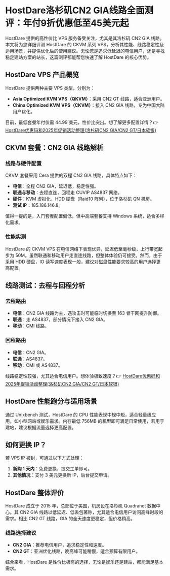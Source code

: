 # HostDare洛杉矶CN2 GIA线路全面测评：年付9折优惠低至45美元起

HostDare 提供的高性价比 VPS 服务备受关注，尤其是其洛杉矶 CN2 GIA 线路。本文将为您详细评测 HostDare 的 CKVM 系列 VPS，分析其性能、线路稳定性及适用场景，并提供优化后的使用建议。无论您是追求低延迟的电信用户，还是寻找稳定建站方案的站长，这篇测评都能帮您快速了解 HostDare 的核心优势。

## HostDare VPS 产品概览

HostDare 提供两种主要 VPS 类型，分别为：

- **Asia Optimized KVM VPS（QKVM）**：采用 CN2 GT 线路，适合亚洲用户。
- **China Optimized KVM VPS（CKVM）**：接入 CN2 GIA 线路，专为中国大陆用户优化。

目前，最低套餐年付仅需 44.99 美元，性价比突出。想了解更多配置详情？👉 [HostDare优惠码和2025年促销活动整理(洛杉矶CN2 GIA/CN2 GT/日本软银)](https://bit.ly/hostdare)

## CKVM 套餐：CN2 GIA 线路解析

### 线路与硬件配置

CKVM 套餐采用 Cera 提供的双程 CN2 GIA 线路，具体特点如下：

- **电信**：全程 CN2 GIA，延迟低，稳定性强。
- **联通与移动**：去程直连，回程走 CUVIP AS4837 网络。
- **硬件**：KVM 虚拟化，HDD 硬盘（Raid10 阵列），位于洛杉矶 QN 机房。
- **测试 IP**：185.186.146.8。

值得一提的是，入门套餐配置偏低，但中高端套餐支持 Windows 系统，适合多样化需求。

### 性能实测

HostDare 的 CKVM VPS 在电信网络下表现优异，延迟低至毫秒级，上行带宽起步为 50M。虽然联通和移动用户走直连线路，但整体体验仍可接受。然而，由于采用 HDD 硬盘，IO 读写速度表现一般，建议对磁盘性能要求较高的用户选择更高配置。

## 线路测试：去程与回程分析

### 去程路由

- **电信**：CN2 GIA 线路为主，遇攻击时可能临时切换至 163 骨干网提升防御。
- **联通**：走 AS4837，部分情况下接入 CN2 GIA。
- **移动**：CMI 线路。

### 回程路由

- **电信**：CN2 GIA。
- **联通**：AS4837。
- **移动**：CMI 或 AS4837。

线路稳定性较强，尤其适合电信用户。想体验极致速度？👉 [HostDare优惠码和2025年促销活动整理(洛杉矶CN2 GIA/CN2 GT/日本软银)](https://bit.ly/hostdare)

## HostDare 性能跑分与适用场景

通过 Unixbench 测试，HostDare 的 CPU 性能表现中规中矩，适合轻量级应用，如小型网站或娱乐需求。内存最低 756MB 的机型即可满足日常使用，若用于建站，建议根据流量选择更高配置。

## 如何更换 IP？

若 VPS IP 被封，可通过以下方式处理：

1. **新购 1 天内**：免费更换，提交工单即可。
2. **其他情况**：支付 3 美元更换新 IP，后台提交申请。

## HostDare 整体评价

HostDare 成立于 2015 年，总部位于美国，机房设在洛杉矶 Quadranet 数据中心。其 CN2 GIA 线路以低延迟、低丢包著称，尤其适合电信用户访问高峰时段的需求。相比 CN2 GT 线路，GIA 的全天速度更稳定，但价格稍高。

### 线路选择建议

- **CN2 GIA**：推荐电信用户，追求稳定性和速度。
- **CN2 GT**：亚洲优化线路，晚高峰可能稍慢，适合预算有限用户。

综合来看，HostDare 是性价比极高的选择，无论是娱乐还是建站，都能满足基本需求。